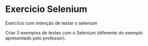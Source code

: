 # Exercicio Selenium 
Exercício com intenção de testar o selenium

Criar 3 exemplos de testes com o Selenium (diferente do exemplo apresentado pelo professor).
